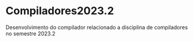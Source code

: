 # Compiladores2023.2
Desenvolvimento do compilador relacionado a disciplina de compiladores no semestre 2023.2
